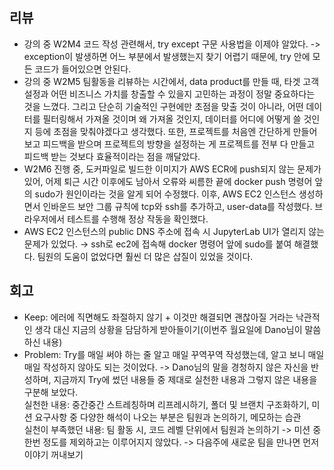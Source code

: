 ## 리뷰
- 강의 중 W2M4 코드 작성 관련해서, try except 구문 사용법을 이제야 알았다. -> exception이 발생하면 어느 부분에서 발생했는지 찾기 어렵기 때문에, try 안에 모든 코드가 들어있으면 안된다.  
- 강의 중 W2M5 팀활동을 리뷰하는 시간에서, data product를 만들 때, 타겟 고객 설정과 어떤 비즈니스 가치를 창출할 수 있을지 고민하는 과정이 정말 중요하다는 것을 느꼈다. 그리고 단순히 기술적인 구현에만 초점을 맞출 것이 아니라, 어떤 데이터를 필터링해서 가져올 것이며 왜 가져올 것인지, 데이터를 어디에 어떻게 쓸 것인지 등에 초점을 맞춰야겠다고 생각했다. 또한, 프로젝트를 처음엔 간단하게 만들어보고 피드백을 받으며 프로젝트의 방향을 설정하는 게 프로젝트를 전부 다 만들고 피드백 받는 것보다 효율적이라는 점을 깨달았다.  
- W2M6 진행 중, 도커파일로 빌드한 이미지가 AWS ECR에 push되지 않는 문제가 있어, 어제 퇴근 시간 이후에도 남아서 오류와 씨름한 끝에 docker push 명령어 앞의 sudo가 원인이라는 것을 알게 되어 수정했다. 이후, AWS EC2 인스턴스 생성하면서 인바운드 보안 그룹 규칙에 tcp와 ssh를 추가하고, user-data를 작성했다. 브라우저에서 테스트를 수행해 정상 작동을 확인했다.  
- AWS EC2 인스턴스의 public DNS 주소에 접속 시 JupyterLab UI가 열리지 않는 문제가 있었다. → ssh로 ec2에 접속해 docker 명령어 앞에 sudo를 붙여 해결했다. 팀원의 도움이 없었다면 훨씬 더 많은 삽질이 있었을 것이다.

## 회고
- Keep: 에러에 직면해도 좌절하지 않기 + 이것만 해결되면 괜찮아질 거라는 낙관적인 생각 대신 지금의 상황을 담담하게 받아들이기(이번주 월요일에 Dano님이 말씀하신 내용)  
- Problem: Try를 매일 써야 하는 줄 알고 매일 꾸역꾸역 작성했는데, 알고 보니 매일매일 작성하지 않아도 되는 것이었다. -> Dano님의 말을 경청하지 않은 자신을 반성하며, 지금까지 Try에 썼던 내용들 중 제대로 실천한 내용과 그렇지 않은 내용을 구분해 보았다.  
실천한 내용: 중간중간 스트레칭하며 리프레시하기, 폴더 및 브랜치 구조화하기, 미션 요구사항 중 다양한 해석이 나오는 부분은 팀원과 논의하기, 메모하는 습관  
실천이 부족했던 내용: 팀 활동 시, 코드 레벨 단위에서 팀원과 논의하기 -> 미션 중 한번 정도를 제외하고는 이루어지지 않았다. -> 다음주에 새로운 팀을 만나면 먼저 이야기 꺼내보기  
